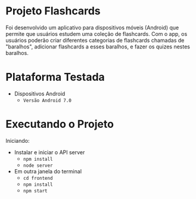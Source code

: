 # Projeto Flashcards

Foi desenvolvido um aplicativo para dispositivos móveis (Android) que permite que usuários estudem uma coleção de flashcards. Com o app, os usuários poderão criar diferentes categorias de flashcards chamadas de "baralhos", adicionar flashcards a esses baralhos, e fazer os quizes nestes baralhos.

# Plataforma Testada

* Dispositivos Android
    - `Versão Android 7.0`

# Executando o Projeto

Iniciando:

* Instalar e iniciar o API server
    - `npm install`
    - `node server`
* Em outra janela do terminal
    - `cd frontend`
    - `npm install`
    - `npm start`

